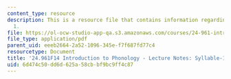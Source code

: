 ```yaml
---
content_type: resource
description: This is a resource file that contains information regarding syllable
  1.
file: https://ol-ocw-studio-app-qa.s3.amazonaws.com/courses/24-961-introduction-to-phonology-fall-2014/6d474c50dd6d625a58cbbf9bc9ff4c87_MIT24_961F14_Lecture19.pdf
file_type: application/pdf
parent_uid: eeeb2664-2a52-1096-345e-f7f687fd77c4
resourcetype: Document
title: '24.961F14 Introduction to Phonology - Lecture Notes: Syllable-1'
uid: 6d474c50-dd6d-625a-58cb-bf9bc9ff4c87
---
```

